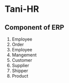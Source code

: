 # Tani-HR

## Component of ERP
1. Employee
2. Order
3. Employee 
4. Mangement
5. Customer
6. Supplier
7. Shipper
8. Product

